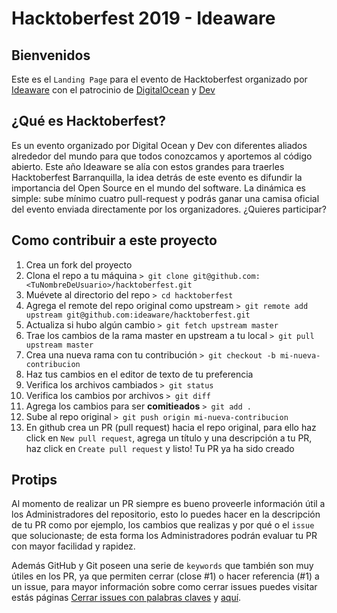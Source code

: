 # Hacktoberfest 2019 - Ideaware

## Bienvenidos

Este es el `Landing Page` para el evento de Hacktoberfest organizado por [Ideaware](https://ideaware.co) con el patrocinio de [DigitalOcean](https://www.digitalocean.com) y [Dev](https://dev.to)

## ¿Qué es Hacktoberfest?

Es un evento organizado por Digital Ocean y Dev con diferentes aliados alrededor del mundo para que todos conozcamos y aportemos al código abierto. Este año Ideaware se alía con estos grandes para traerles Hacktoberfest Barranquilla, la idea detrás de este evento es difundir la importancia del Open Source en el mundo del software. La dinámica es simple: sube mínimo cuatro pull-request y podrás ganar una camisa oficial del evento enviada directamente por los organizadores. ¿Quieres participar?

## Como contribuir a este proyecto

1. Crea un fork del proyecto
2. Clona el repo a tu máquina ```> git clone git@github.com:<TuNombreDeUsuario>/hacktoberfest.git ```
3. Muévete al directorio del repo ```> cd hacktoberfest ```
4. Agrega el remote del repo original como upstream ```> git remote add upstream git@github.com:ideaware/hacktoberfest.git```
5. Actualiza si hubo algún cambio ```> git fetch upstream master```
6. Trae los cambios de la rama master en upstream a tu local ```> git pull upstream master```
7. Crea una nueva rama con tu contribución ```> git checkout -b mi-nueva-contribucion```
8. Haz tus cambios en el editor de texto de tu preferencia
9. Verifica los archivos cambiados ```> git status```
10. Verifica los cambios por archivos ```> git diff```
11. Agrega los cambios para ser **comitieados**  ```> git add .```
12. Sube al repo original ```> git push origin mi-nueva-contribucion```
13. En github crea un PR (pull request) hacia el repo original, para ello haz click en ``New pull request``, agrega un título y una descripción a tu PR, haz click en ``Create pull request`` y listo! Tu PR ya ha sido creado

## Protips

Al momento de realizar un PR siempre es bueno proveerle información útil a los Administradores del repositorio, esto lo puedes hacer en la descripción de tu PR como por ejemplo, los cambios que realizas y por qué o el ``issue`` que solucionaste; de esta forma los Administradores podrán evaluar tu PR con mayor facilidad y rapidez.

Además GitHub y Git poseen una serie de ``keywords`` que también son muy útiles en los PR, ya que permiten cerrar (close #1) o hacer referencia (#1) a un issue, para mayor información sobre como cerrar issues puedes visitar estás páginas [Cerrar issues con palabras claves](https://help.github.com/en/articles/closing-issues-using-keywords) y [aquí](https://github.blog/2013-01-22-closing-issues-via-commit-messages/).